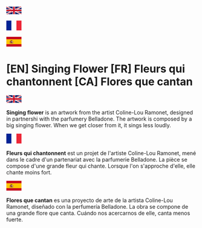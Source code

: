 ![Alt text](Ressources/EN.png?raw=true "EN")

![Alt text](Ressources/FR.png?raw=true "FR")

![Alt text](Ressources/ES.png?raw=true "ES")

# [EN] Singing Flower [FR] Fleurs qui chantonnent [CA] Flores que cantan

![Alt text](Ressources/EN.png?raw=true "EN")

**Singing flower** is an artwork from the artist Coline-Lou Ramonet, designed in partnershi with the parfumery Belladone.
The artwork is composed by a big singing flower. When we get closer from it, it sings less loudly.

![Alt text](Ressources/FR.png?raw=true "FR")

**Fleurs qui chantonnent** est un projet de l'artiste Coline-Lou Ramonet, mené dans le cadre d'un partenariat avec la parfumerie Belladone.
La pièce se compose d'une grande fleur qui chante. Lorsque l'on s'approche d'elle, elle chante moins fort.

![Alt text](Ressources/ES.png?raw=true "ES")

**Flores que cantan** es una proyecto de arte de la artista Coline-Lou Ramonet, diseñado con la perfumería Belladone.
La obra se compone de una grande flore que canta. Cuándo nos acercarnos de elle, canta menos fuerte.